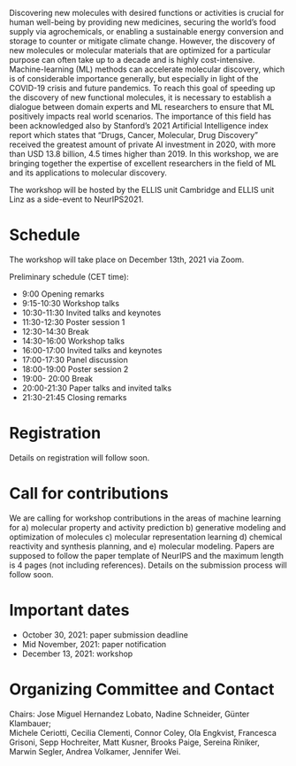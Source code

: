 Discovering new molecules with desired functions or activities is crucial for human well-being by providing new medicines, securing the world’s food supply via agrochemicals, or enabling a sustainable energy conversion and storage to counter or mitigate climate change. However, the discovery of new molecules or molecular materials that are optimized for a particular purpose can often take up to a decade and is highly cost-intensive. Machine-learning (ML) methods can accelerate molecular discovery, which is of considerable importance generally, but especially in light of the COVID-19 crisis and future pandemics. To reach this goal of speeding up the discovery of new functional molecules, it is necessary to establish a dialogue between domain experts and ML researchers to ensure that ML positively impacts real world scenarios. The importance of this field has been acknowledged also by Stanford’s 2021 Artificial Intelligence index report which states that “Drugs, Cancer, Molecular, Drug Discovery” received the greatest amount of private AI investment in 2020, with more than USD 13.8 billion, 4.5 times higher than 2019. In this workshop, we are bringing together the expertise of excellent researchers in the field of ML and its applications to molecular discovery. 

The workshop will be hosted by the ELLIS unit Cambridge and ELLIS unit Linz as a side-event to NeurIPS2021.

# Schedule
The workshop will take place on December 13th, 2021 via Zoom.

Preliminary schedule (CET time):

 - 9:00 Opening remarks
 - 9:15-10:30 Workshop talks
 - 10:30-11:30 Invited talks and keynotes
 - 11:30-12:30 Poster session 1
 - 12:30-14:30 Break
 - 14:30-16:00 Workshop talks
 - 16:00-17:00 Invited talks and keynotes
 - 17:00-17:30 Panel discussion
 - 18:00-19:00 Poster session 2
 - 19:00- 20:00 Break
 - 20:00-21:30 Paper talks and invited talks
 - 21:30-21:45 Closing remarks


# Registration
Details on registration will follow soon. 

# Call for contributions
We are calling for workshop contributions in the areas of
machine learning for 
a) molecular property and activity prediction
b) generative modeling and optimization of molecules
c) molecular representation learning
d) chemical reactivity and synthesis planning, and
e) molecular modeling. 
Papers are supposed to follow the paper template of NeurIPS and the maximum length 
is 4 pages (not including references). Details on the submission process will follow soon. 

# Important dates
 - October 30, 2021: paper submission deadline
 - Mid November, 2021: paper notification
 - December 13, 2021: workshop

# Organizing Committee and Contact
Chairs: Jose Miguel Hernandez Lobato, Nadine Schneider, Günter Klambauer;  
Michele Ceriotti,
Cecilia Clementi,
Connor Coley, 
Ola Engkvist, 
Francesca Grisoni,
Sepp Hochreiter,
Matt Kusner, 
Brooks Paige, 
Sereina Riniker,
Marwin Segler, 
Andrea Volkamer,
Jennifer Wei.
